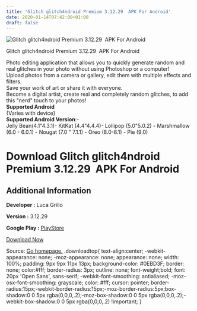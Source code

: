 ```yaml
---
title: 'Glitch glitch4ndroid Premium 3.12.29  APK For Android'
date: 2020-01-14T07:42:00+01:00
draft: false
---
```


![Glitch glitch4ndroid Premium 3.12.29  APK For Android](https://i1.wp.com/apkhome.net/wp-content/uploads/2020/01/Glitch-glitch4ndroid-Premium-3.12.29.png "Glitch glitch4ndroid Premium 3.12.29  APK For Android")

  

Glitch glitch4ndroid Premium 3.12.29  APK For Android

Photo editing application that allows you to quickly generate random and real glitches in your photo without using Photoshop or a computer!  
Upload photos from a camera or gallery, edit them with multiple effects and filters.  
Save your work of art or share it with everyone.  
Become a digital artist, create real and completely random glitches, to add this "nerd" touch to your photos!  
**Supported Android**  
{Varies with device}  
**Supported Android Version**:-  
Jelly Bean(4.1"4.3.1)- KitKat (4.4"4.4.4)- Lollipop (5.0"5.0.2) - Marshmallow (6.0 - 6.0.1) - Nougat (7.0 " 7.1.1) - Oreo (8.0-8.1) - Pie (9.0)

Download Glitch glitch4ndroid Premium 3.12.29  APK For Android
===============================================================

Additional Information
----------------------

**Developer :** Luca Grillo

**Version :** 3.12.29

**Google Play :** [PlayStore](https://play.google.com/store/apps/details?id=com.lucagrillo.ImageGlitcher)

  

[Download Now](https://store4app.co/post/glitch-glitch4ndroid-premium-3-12-29-apk-for-android_1578911567)

  
Source: [Go homepage.](https://store4app.co/post/glitch-glitch4ndroid-premium-3-12-29-apk-for-android_1578911567) .downloadtop{ text-align:center; -webkit-appearance: none; -moz-appearance: none; appearance: none; width: 100%; padding: 9px 9px 11px 13px; background-color: #0EBD3F; border: none; color:#fff; border-radius: 3px; outline: none; font-weight;bold; font: 20px 'Open Sans', sans-serif; -webkit-font-smoothing: antialiased; -moz-osx-font-smoothing: grayscale; color: #fff; cursor: pointer; border-radius:15px;-webkit-border-radius:15px;-moz-border-radius:5px;box-shadow:0 0 5px rgba(0,0,0,.2);-moz-box-shadow:0 0 5px rgba(0,0,0,.2);-webkit-box-shadow:0 0 5px rgba(0,0,0,.2) !important; }